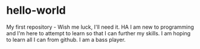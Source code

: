 # hello-world
My first repository - Wish me luck, I'll need it.  HA
I am new to programming and I'm here to attempt to learn so that I can further my skills.
I am hoping to learn all I can from github.
I am a bass player.

